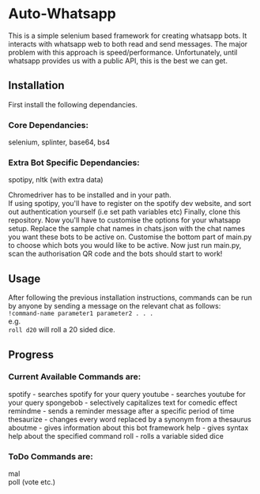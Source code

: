 # Auto-Whatsapp

This is a simple selenium based framework for creating whatsapp bots. It interacts with whatsapp web to both read and send messages. The major problem with this approach is speed/performance. Unfortunately, until whatsapp provides us with a public API, this is the best we can get.

## Installation  
First install the following dependancies.

### Core Dependancies:  
selenium, splinter, base64, bs4  

### Extra Bot Specific Dependancies:  
spotipy, nltk (with extra data)  

Chromedriver has to be installed and in your path.  
If using spotipy, you'll have to register on the spotify dev website, and sort out authentication yourself (i.e set path variables etc)
Finally, clone this repository. Now you'll have to customise the options for your whatsapp setup.
Replace the sample chat names in chats.json with the chat names you want these bots to be active on.
Customise the bottom part of main.py to choose which bots you would like to be active.
Now just run main.py, scan the authorisation QR code and the bots should start to work!

## Usage
After following the previous installation instructions, commands can be run by anyone by sending a message on the relevant chat as follows:\
`!command-name parameter1 parameter2 . . .`\
e.g.\
`roll d20` will roll a 20 sided dice.

## Progress

### Current Available Commands are:
spotify - searches spotify for your query
youtube - searches youtube for your query
spongebob - selectively capitalizes text for comedic effect
remindme - sends a reminder message after a specific period of time
thesaurize - changes every word replaced by a synonym from a thesaurus
aboutme - gives information about this bot framework
help - gives syntax help about the specified command
roll - rolls a variable sided dice

### ToDo Commands are:  
mal  
poll (vote etc.)  
